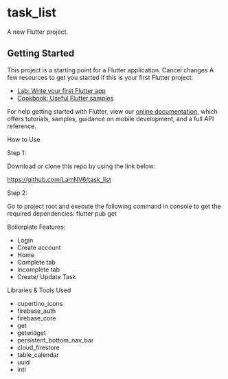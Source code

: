 # task_list

A new Flutter project.

## Getting Started

This project is a starting point for a Flutter application.
Cancel changes
A few resources to get you started if this is your first Flutter project:

- [Lab: Write your first Flutter app](https://flutter.dev/docs/get-started/codelab)
- [Cookbook: Useful Flutter samples](https://flutter.dev/docs/cookbook)

For help getting started with Flutter, view our
[online documentation](https://flutter.dev/docs), which offers tutorials,
samples, guidance on mobile development, and a full API reference.

How to Use

Step 1:

Download or clone this repo by using the link below:

https://github.com/LamNV6/task_list

Step 2:

Go to project root and execute the following command in console to get the required dependencies:
flutter pub get 



Boilerplate Features:
- Login
- Create account
- Home
- Complete tab
- Incomplete tab
- Create/ Update Task



Libraries & Tools Used
 - cupertino_icons
 - firebase_auth
 - firebase_core
 - get
 - getwidget
 - persistent_bottom_nav_bar
 - cloud_firestore
 - table_calendar
 - uuid
 - intl

  
  
